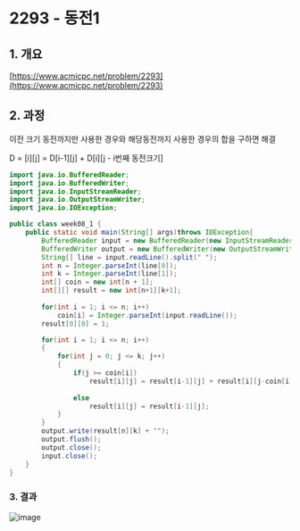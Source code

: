 # 2293 - 동전1

## 1. 개요

[https://www.acmicpc.net/problem/2293](https://www.acmicpc.net/problem/2293)

## 2. 과정

이전 크기 동전까지만 사용한 경우와 해당동전까지 사용한 경우의 합을 구하면 해결

D = [i][j] = D[i-1][j] + D[i][j - i번째 동전크기]

```java
import java.io.BufferedReader;
import java.io.BufferedWriter;
import java.io.InputStreamReader;
import java.io.OutputStreamWriter;
import java.io.IOException;

public class week08_1 {
    public static void main(String[] args)throws IOException{
        BufferedReader input = new BufferedReader(new InputStreamReader(System.in));
        BufferedWriter output = new BufferedWriter(new OutputStreamWriter(System.out));
        String[] line = input.readLine().split(" ");
        int n = Integer.parseInt(line[0]);
        int k = Integer.parseInt(line[1]);
        int[] coin = new int[n + 1];
        int[][] result = new int[n+1][k+1];
        
        for(int i = 1; i <= n; i++)
            coin[i] = Integer.parseInt(input.readLine());   
        result[0][0] = 1;     

        for(int i = 1; i <= n; i++)
        {
            for(int j = 0; j <= k; j++)
            {
                if(j >= coin[i])
                    result[i][j] = result[i-1][j] + result[i][j-coin[i]];
                
                else
                    result[i][j] = result[i-1][j];
            }
        }
        output.write(result[n][k] + "");
        output.flush();
        output.close();
        input.close();
    }
}
```

### 3. 결과
![image](https://user-images.githubusercontent.com/32921283/101889308-9a29a400-3be2-11eb-9784-957fe257b5e6.png)